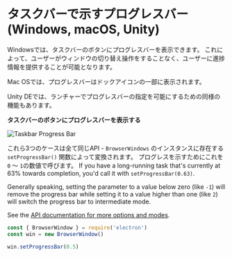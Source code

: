 # タスクバーで示すプログレスバー (Windows, macOS, Unity)

Windowsでは、タスクバーのボタンにプログレスバーを表示できます。 これによって、ユーザーがウィンドウの切り替え操作をすることなく、ユーザーに進捗情報を提供することが可能となります。

Mac OSでは、プログレスバーはドックアイコンの一部に表示されます。

Unity DEでは、ランチャーでプログレスバーの指定を可能にするための同様の機能もあります。

**タスクバーのボタンにプログレスバーを表示する**

![Taskbar Progress Bar](https://cloud.githubusercontent.com/assets/639601/5081682/16691fda-6f0e-11e4-9676-49b6418f1264.png)

これら3つのケースは全て同じAPI - `BrowserWindows` のインスタンスに存在する `setProgressBar()` 関数によって変換されます。 プログレスを示すためにこれを `0` ～ `1`の数値で呼びます。 If you have a long-running task that's currently at 63% towards completion, you'd call it with `setProgressBar(0.63)`.

Generally speaking, setting the parameter to a value below zero (like `-1`) will remove the progress bar while setting it to a value higher than one (like `2`) will switch the progress bar to intermediate mode.

See the [API documentation for more options and modes](../api/browser-window.md#winsetprogressbarprogress).

```javascript
const { BrowserWindow } = require('electron')
const win = new BrowserWindow()

win.setProgressBar(0.5)
```
